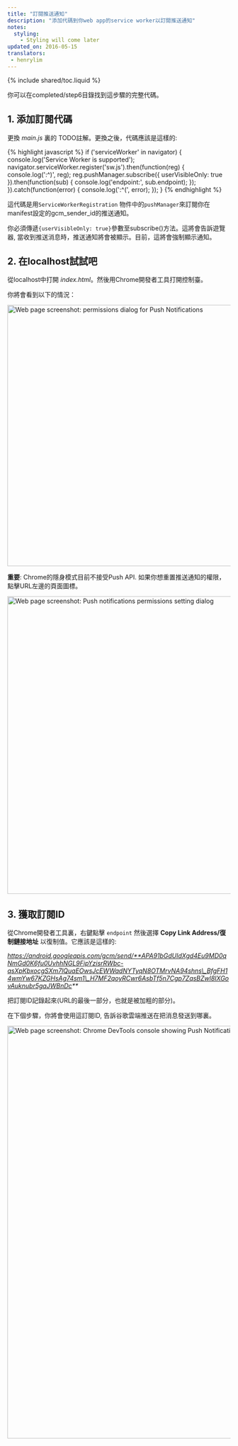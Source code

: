 ```yaml
---
title: "訂閱推送通知"
description: "添加代碼到你web app的service worker以訂閱推送通知"
notes:
  styling:
    - Styling will come later
updated_on: 2016-05-15
translators:
 - henrylim
---
```


{% include shared/toc.liquid %}

你可以在completed/step6目錄找到這步驟的完整代碼。

## 1. 添加訂閱代碼

更換 _main.js_ 裏的 TODO註解。更換之後，代碼應該是這樣的:

{% highlight javascript %}
if ('serviceWorker' in navigator) {
    console.log('Service Worker is supported');
    navigator.serviceWorker.register('sw.js').then(function(reg) {
        console.log(':^)', reg);
        reg.pushManager.subscribe({
            userVisibleOnly: true
        }).then(function(sub) {
            console.log('endpoint:', sub.endpoint);
        });
    }).catch(function(error) {
        console.log(':^(', error);
    });
}
{% endhighlight %}

這代碼是用`ServiceWorkerRegistration` 物件中的`pushManager`來訂閱你在manifest設定的gcm\_sender\_id的推送通知。

你必須傳遞`{userVisibleOnly: true}`參數至subscribe()方法。這將會告訴遊覽器, 當收到推送消息時，推送通知將會被顯示。目前，這將會強制顯示通知。

## 2. 在localhost試試吧

從localhost中打開 _index.html_。然後用Chrome開發者工具打開控制臺。

你將會看到以下的情況：

<img src="images/image13.png" width="888" height="590" alt="Web page screenshot: permissions dialog for Push Notifications" />

**重要**: Chrome的隱身模式目前不接受Push API. 如果你想重置推送通知的權限，點擊URL左邊的頁面圖標。

<img src="images/image14.png" width="713" height="672"  alt="Web page screenshot: Push notifications permissions setting dialog" />

## 3. 獲取訂閱ID
從Chrome開發者工具裏，右鍵點擊 `endpoint` 然後選擇 **Copy Link Address/復制鏈接地址** 以復制值。它應該是這樣的:

_https://android.googleapis.com/gcm/send/**APA91bGdUldXgd4Eu9MD0qNmGd0K6fu0UvhhNGL9FipYzisrRWbc-qsXpKbxocgSXm7lQuaEOwsJcEWWadNYTyqN8OTMrvNA94shns\_BfgFH14wmYw67KZGHsAg74sm1\_H7MF2qoyRCwr6AsbTf5n7Cgp7ZqsBZwl8IXGovAuknubr5gaJWBnDc**_

把訂閱ID記錄起來(URL的最後一部分，也就是被加粗的部分)。

在下個步驟，你將會使用這訂閱ID, 告訴谷歌雲端推送在把消息發送到哪裏。

<img src="images/image15.png" width="774" height="932" alt="Web page screenshot: Chrome DevTools console showing Push Notifications endpoint value" />

